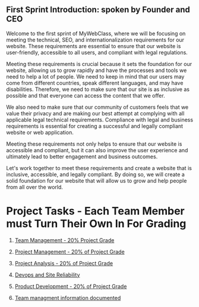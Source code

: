 ## First Sprint Introduction: spoken by Founder and CEO

Welcome to the first sprint of MyWebClass, where we will be focusing on meeting the technical, SEO, and
internationalization requirements for our website. These requirements are essential to ensure that our website is
user-friendly, accessible to all users, and compliant with legal regulations.

Meeting these requirements is crucial because it sets the foundation for our website, allowing us to grow rapidly and
have the processes and tools we need to help a lot of people. We need to keep in mind that our users may come from
different countries, speak different languages, and may have disabilities. Therefore, we need to make sure that our site
is as inclusive as possible and that everyone can access the content that we offer.

We also need to make sure that our community of customers feels that we value their privacy and are making our best
attempt at complying with all applicable legal technical requirements. Compliance with legal and business requirements
is essential for creating a successful and legally compliant website or web application.

Meeting these requirements not only helps to ensure that our website is accessible and compliant, but it can also
improve the user experience and ultimately lead to better engagement and business outcomes.

Let's work together to meet these requirements and create a website that is inclusive, accessible, and legally
compliant. By doing so, we will create a solid foundation for our website that will allow us to grow and help people
from all over the world.

# Project Tasks - Each Team Member must Turn Their Own In For Grading
1. [Team Management - 20% Project Grade](sprint_1_team_management.md)
2. [Project Management - 20% of Project Grade](sprint_1_project_managmenent.md) 
3. [Project Analysis - 20% of Project Grade](sprint_1_project_analysis.md)
4. [Devops and Site Reliability](sprint_1_devops_sr.md)
5. [Product Development - 20% of Project Grade](sprint_1_product_development.md)

1. [Team managment information documented](team_management.md)
